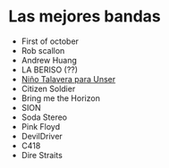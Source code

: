 # Las mejores bandas

* First of october
* Rob scallon
* Andrew Huang
* LA BERISO (??)
* [Niño Talavera para Unser](https://www.youtube.com/watch?v=sKLK9AxLJHo&ab_channel=BOOMBOOMKIDOFICIAL)
* Citizen Soldier
* Bring me the Horizon
* SION
* Soda Stereo
* Pink Floyd
* DevilDriver
* C418
* Dire Straits